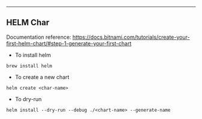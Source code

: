 ------
HELM Char
------

Documentation reference: https://docs.bitnami.com/tutorials/create-your-first-helm-chart/#step-1-generate-your-first-chart

* To install helm
```
brew install helm
```

* To create a new chart
```
helm create <char-name>
```

* To dry-run
```
helm install --dry-run --debug ./<chart-name> --generate-name 
```
